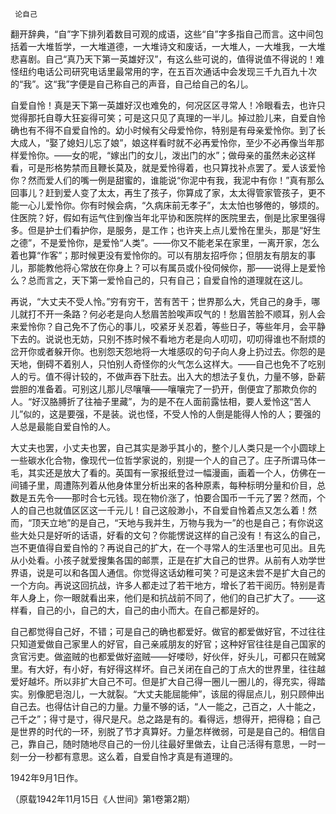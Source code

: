      论自己 

   翻开辞典，“自”字下排列着数目可观的成语，这些“自”字多指自己而言。这中间包括着一大堆哲学，一大堆道德，一大堆诗文和废话，一大堆人，一大堆我，一大堆悲喜剧。自己“真乃天下第一英雄好汉”，有这么些可说的，值得说值不得说的！难怪纽约电话公司研究电话里最常用的字，在五百次通话中会发现三千九百九十次的“我”。这“我”字便是自己称自己的声音，自己给自己的名儿。 

   自爱自怜！真是天下第一英雄好汉也难免的，何况区区寻常人！冷眼看去，也许只觉得那托自尊大狂妄得可笑；可是这只见了真理的一半儿。掉过脸儿来，自爱自怜确也有不得不自爱自怜的。幼小时候有父母爱怜你，特别是有母亲爱怜你。到了长大成人，“娶了媳妇儿忘了娘”，娘这样看时就不必再爱怜你，至少不必再像当年那样爱怜你。——女的呢，“嫁出门的女儿，泼出门的水”；做母亲的虽然未必这样看，可是形格势禁而且鞭长莫及，就是爱怜得着，也只算找补点罢了。爱人该爱怜你？然而爱人们的嘴一例是甜蜜的，谁能说“你泥中有我，我泥中有你！”真有那么回事儿？赶到爱人变了太太，再生了孩子，你算成了家，太太得管家管孩子，更不能一心儿爱怜你。你有时候会病，“久病床前无孝子”，太太怕也够倦的，够烦的。住医院？好，假如有运气住到像当年北平协和医院样的医院里去，倒是比家里强得多。但是护士们看护你，是服务，是工作；也许夹上点儿爱怜在里头，那是“好生之德”，不是爱怜你，是爱怜“人类”。——你又不能老呆在家里，一离开家，怎么着也算“作客”；那时候更没有爱怜你的。可以有朋友招呼你；但朋友有朋友的事儿，那能教他将心常放在你身上？可以有属员或仆役伺候你，那——说得上是爱怜么？总而言之，天下第一爱怜自己的，只有自己；自爱自怜的道理就在这儿。 

   再说，“大丈夫不受人怜。”穷有穷干，苦有苦干；世界那么大，凭自己的身手，哪儿就打不开一条路？何必老是向人愁眉苦脸唉声叹气的！愁眉苦脸不顺耳，别人会来爱怜你？自己免不了伤心的事儿，咬紧牙关忍着，等些日子，等些年月，会平静下去的。说说也无妨，只别不拣时候不看地方老是向人叨叨，叨叨得谁也不耐烦的岔开你或者躲开你。也别怨天怨地将一大堆感叹的句子向人身上扔过去。你怨的是天地，倒碍不着别人，只怕别人奇怪你的火气怎么这样大。——自己也免不了吃别人的亏。值不得计较的，不做声吞下肚去。出入大的想法子复仇，力量不够，卧薪尝胆的准备着。可别这儿那儿尽嚷嚷——嚷嚷完了一扔开，倒便宜了那欺负你的人。“好汉胳膊折了往袖子里藏”，为的是不在人面前露怯相，要人爱怜这“苦人儿”似的，这是要强，不是装。说也怪，不受人怜的人倒是能得人怜的人；要强的人总是最能自爱自怜的人。 

   大丈夫也罢，小丈夫也罢，自己其实是渺乎其小的，整个儿人类只是一个小圆球上一些碳水化合物，像现代一位哲学家说的，别提一个人的自己了。庄子所谓马体一毛，其实还是放大了看的。英国有一家报纸登过一幅漫画，画着一个人，仿佛在一间铺子里，周遭陈列着从他身体里分析出来的各种原素，每种标明分量和价目，总数是五先令——那时合七元钱。现在物价涨了，怕要合国币一千元了罢？然而，个人的自己也就值区区这一千元儿！自己这般渺小，不自爱自怜着点又怎么着！然而，“顶天立地”的是自己，“天地与我并生，万物与我为一”的也是自己；有你说这些大处只是好听的话语，好看的文句？你能愣说这样的自己没有！有这么的自己，岂不更值得自爱自怜的？再说自己的扩大，在一个寻常人的生活里也可见出。且先从小处看。小孩子就爱搜集各国的邮票，正是在扩大自己的世界。从前有人劝学世界语，说是可以和各国人通信。你觉得这话幼稚可笑？可是这未尝不是扩大自己的一个方向。再说这回抗战，许多人都走过了若干地方，增长了若干阅历。特别是青年人身上，你一眼就看出来，他们是和抗战前不同了，他们的自己扩大了。——这样看，自己的小，自己的大，自己的由小而大。在自己都是好的。 

   自己都觉得自己好，不错；可是自己的确也都爱好。做官的都爱做好官，不过往往只知道爱做自己家里人的好官，自己亲戚朋友的好官；这种好官往往是自己国家的贪官污吏。做盗贼的也都爱做好盗贼——好喽唦，好伙伴，好头儿，可都只在贼窝里。有大好，有小好，有好得这样坏。自己关闭在自己的丁点大的世界里，往往越爱好越坏。所以非扩大自己不可。但是扩大自己得一圈儿一圈儿的，得充实，得踏实。别像肥皂泡儿，一大就裂。“大丈夫能屈能伸”，该屈的得屈点儿，别只顾伸出自己去。也得估计自己的力量。力量不够的话，“人一能之，己百之，人十能之，己千之”；得寸是寸，得尺是尺。总之路是有的。看得远，想得开，把得稳；自己是世界的时代的一环，别脱了节才真算好。力量怎样微弱，可是是自己的。相信自己，靠自己，随时随地尽自己的一份儿往最好里做去，让自己活得有意思，一时一刻一分一秒都有意思。这么着，自爱自怜才真是有道理的。 

   1942年9月1日作。 

   （原载1942年11月15日《人世间》第1卷第2期） 

